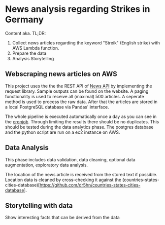 # News analysis regarding Strikes in Germany

Content aka. TL;DR:

1. Collect news articles regarding the keyword "Streik" (English strike) with AWS Lambda function.
2. Prepare the data
3. Analysis Storytelling

## Webscraping news articles on AWS

This project uses the the the REST API of [News API](https://newsapi.org/) by implementing the request library. Sample outputs can be found on the website. A paging functionality is used to receive all (maximal) 500 articles. A seperate method is used to process the raw data.
After that the articles are stored in a local PostgreSQL database via Pandas' interface.

The whole pipeline is executed automatically once a day as you can see in the [cronjob](etc/cronjob.txt). Through limiting the results there should be no duplicates. This should be tested during the data analytics phase. The postgres database and the python script are run on a ec2 instance on AWS.

## Data Analysis

This phase includes data validation, data cleaning, optional data augmentation, exploratory data analysis.

The location of the news article is received from the stored text if possible. Location data is cleaned by cross-checking it against the (countries-states-cities-database)[https://github.com/dr5hn/countries-states-cities-database].

## Storytelling with data

Show interesting facts that can be derived from the data
